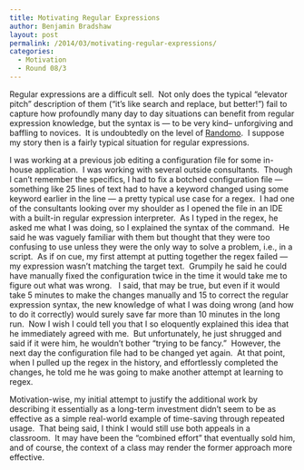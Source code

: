 ```yaml
---
title: Motivating Regular Expressions
author: Benjamin Bradshaw
layout: post
permalink: /2014/03/motivating-regular-expressions/
categories:
  - Motivation
  - Round 08/3
---
```

Regular expressions are a difficult sell.  Not only does the typical &#8220;elevator pitch&#8221; description of them (&#8220;it&#8217;s like search and replace, but better!&#8221;) fail to capture how profoundly many day to day situations can benefit from regular expression knowledge, but the syntax is &#8212; to be very kind&#8211; unforgiving and baffling to novices.  It is undoubtedly on the level of [Randomo][1].  I suppose my story then is a fairly typical situation for regular expressions.

I was working at a previous job editing a configuration file for some in-house application.  I was working with several outside consultants.  Though I can&#8217;t remember the specifics, I had to fix a botched configuration file &#8212; something like 25 lines of text had to have a keyword changed using some keyword earlier in the line &#8212; a pretty typical use case for a regex.  I had one of the consultants looking over my shoulder as I opened the file in an IDE with a built-in regular expression interpreter.  As I typed in the regex, he asked me what I was doing, so I explained the syntax of the command.  He said he was vaguely familiar with them but thought that they were too confusing to use unless they were the only way to solve a problem, i.e., in a script.  As if on cue, my first attempt at putting together the regex failed &#8212; my expression wasn&#8217;t matching the target text.  Grumpily he said he could have manually fixed the configuration twice in the time it would take me to figure out what was wrong.   I said, that may be true, but even if it would take 5 minutes to make the changes manually and 15 to correct the regular expression syntax, the new knowledge of what I was doing wrong (and how to do it correctly) would surely save far more than 10 minutes in the long run.  Now I wish I could tell you that I so eloquently explained this idea that he immediately agreed with me.  But unfortunately, he just shrugged and said if it were him, he wouldn&#8217;t bother &#8220;trying to be fancy.&#8221;  However, the next day the configuration file had to be changed yet again.  At that point, when I pulled up the regex in the history, and effortlessly completed the changes, he told me he was going to make another attempt at learning to regex.

Motivation-wise, my initial attempt to justify the additional work by describing it essentially as a long-term investment didn&#8217;t seem to be as effective as a simple real-world example of time-saving through repeated usage.  That being said, I think I would still use both appeals in a classroom.  It may have been the &#8220;combined effort&#8221; that eventually sold him, and of course, the context of a class may render the former approach more effective.

 [1]: http://ecs.victoria.ac.nz/foswiki/pub/Events/PLATEAU/Program/plateau2011-stefik.pdf